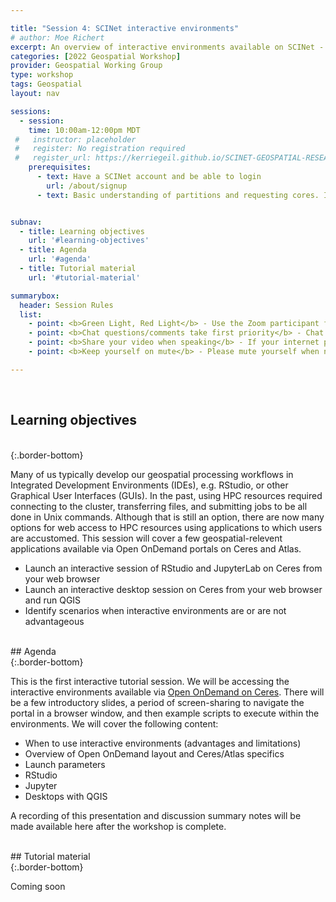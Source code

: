 ```yaml
---

title: "Session 4: SCINet interactive environments"
# author: Moe Richert
excerpt: An overview of interactive environments available on SCINet - RStudio, Jupyter, etc.
categories: [2022 Geospatial Workshop]  
provider: Geospatial Working Group
type: workshop
tags: Geospatial
layout: nav

sessions:
  - session: 
    time: 10:00am-12:00pm MDT
 #   instructor: placeholder
 #   register: No registration required
 #   register_url: https://kerriegeil.github.io/SCINET-GEOSPATIAL-RESEARCH-WG/
    prerequisites:
      - text: Have a SCINet account and be able to login 
        url: /about/signup
      - text: Basic understanding of partitions and requesting cores. If you are unfamiliar with these topics, please attend Session 3 on parallel processing fundamentals.


subnav:
  - title: Learning objectives
    url: '#learning-objectives'
  - title: Agenda
    url: '#agenda'
  - title: Tutorial material
    url: '#tutorial-material'

summarybox:
  header: Session Rules
  list:
    - point: <b>Green Light, Red Light</b> - Use the Zoom participant feedback indicators to show us if you are following along successfully as well as when you need help. To access participant feed back, click on the “Participants” icon to open the participants pane/window. Click the green “yes” to indicate that you are following along successfully, click the red “no” to indicate when you need help. Ideally, you will have either the red or green indicator displayed for yourself throughout the entire tutorial. We will pause every so often to work through solutions for participants displaying a red light.
    - point: <b>Chat questions/comments take first priority</b> - Chat your question/comments either to everyone (preferred) or to the chat moderator (Ryan Lucas) privately to have your question/comment read out loud anonymously. We will answer chat questions first and call on people who have written in the chat before we take questions from raised hands.
    - point: <b>Share your video when speaking</b> - If your internet plan/connectivity allows, please share your video when speaking.
    - point: <b>Keep yourself on mute</b> - Please mute yourself when not speaking.

---
```


<br>

## Learning objectives
<br>
{:.border-bottom}

Many of us typically develop our geospatial processing workflows in Integrated Development Environments (IDEs), e.g. RStudio, or other Graphical User Interfaces (GUIs). In the past, using HPC resources required connecting to the cluster, transferring files, and submitting jobs to be all done in Unix commands. Although that is still an option, there are now many options for web access to HPC resources using applications to which users are 
accustomed. This session will cover a few geospatial-relevent applications available via Open OnDemand portals on Ceres and Atlas.

* Launch an interactive session of RStudio and JupyterLab on Ceres from your web browser
* Launch an interactive desktop session on Ceres from your web browser and run QGIS 
* Identify scenarios when interactive environments are or are not advantageous

<br>
## Agenda
<br>
{:.border-bottom}

This is the first interactive tutorial session. We will be accessing the interactive environments available via [Open OnDemand on Ceres](https://ceres-ood.scinet.usda.gov/). There will be a few introductory slides, a period of screen-sharing to navigate the portal in a browser window, and then example scripts to execute within the environments.  We will cover the following content:

* When to use interactive environments (advantages and limitations) 
* Overview of Open OnDemand layout and Ceres/Atlas specifics
* Launch parameters 
* RStudio 
* Jupyter
* Desktops with QGIS

A recording of this presentation and discussion summary notes will be made available here after the workshop is complete.

<br>
## Tutorial material
<br>
{:.border-bottom}

Coming soon


<br>